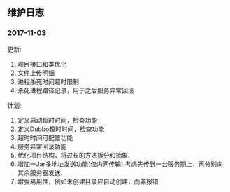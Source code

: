 ## 维护日志

### 2017-11-03

更新:
1. 项目接口和类优化
2. 文件上传明细
3. 进程杀死时间超时限制
4. 杀死进程路径记录，用于之后服务异常回滚

计划:
1. 定义启动超时时间，检查功能
2. 定义Dubbo超时时间，检查功能
3. 超时时间可配置功能
4. 服务异常回滚功能
5. 优化项目结构，将过长的方法拆分和抽象.
6. 增加一Jar多地址发送功能(仅内网传输),考虑先传到一台服务期上，再分别向其余服务器发送.
7. 增强易用性，例如未创建目录应自动创建，而非报错